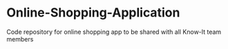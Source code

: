 # Online-Shopping-Application
Code repository for online shopping app to be shared with all Know-It team members
